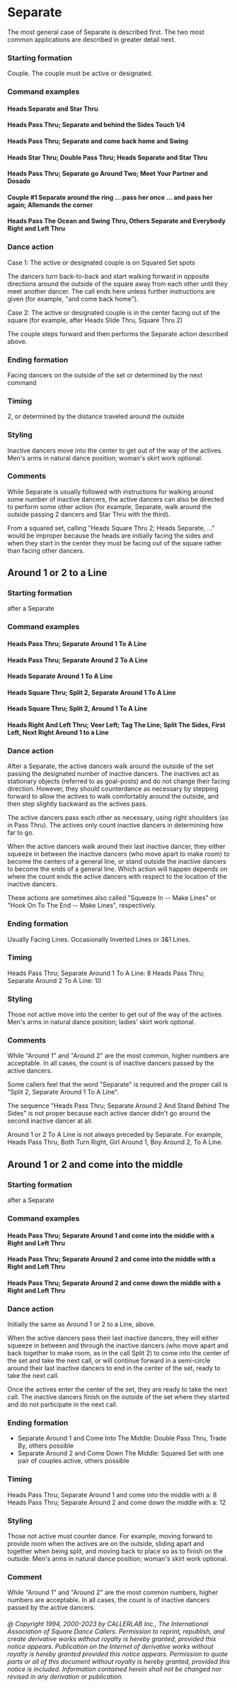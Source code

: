 
# Separate

The most general case of Separate is described first. The two most common applications are described in
greater detail next.

### Starting formation

Couple. The couple must be active or designated.

### Command examples

#### Heads Separate and Star Thru
#### Heads Pass Thru; Separate and behind the Sides Touch 1/4
#### Heads Pass Thru; Separate and come back home and Swing
#### Heads Star Thru; Double Pass Thru; Heads Separate and Star Thru
#### Heads Pass Thru; Separate go Around Two; Meet Your Partner and Dosado
#### Couple #1 Separate around the ring ... pass her once ... and pass her again; Allemande the corner
#### Heads Pass The Ocean and Swing Thru, Others Separate and Everybody Right and Left Thru

### Dance action

Case 1: The active or designated couple is on Squared Set spots

The dancers turn back-to-back and start walking forward in opposite directions around the outside of
the square away from each other until they meet another dancer. The call ends here unless further
instructions are given (for example, "and come back home").

Case 2: The active or designated couple is in the center facing out of the square (for example, after Heads Slide
Thru, Square Thru 2)

The couple steps forward and then performs the Separate action described above.

### Ending formation

Facing dancers on the outside of the set or determined by the next command

### Timing

2, or determined by the distance traveled around the outside

### Styling

Inactive dancers move into the center to get out of the way of the actives. Men's arms in natural
dance position; woman's skirt work optional.

### Comments

While Separate is usually followed with instructions for walking around some number of
inactive dancers, the active dancers can also be directed to perform some other action (for example, Separate,
walk around the outside passing 2 dancers and Star Thru with the third).

From a squared set, calling
"Heads Square Thru 2; Heads Separate, ..." would be improper because the
heads are initially facing the sides and when they start in the center they must be facing out of the
square rather than facing other dancers.

## Around 1 or 2 to a Line

### Starting formation

after a Separate

### Command examples

#### Heads Pass Thru; Separate Around 1 To A Line
#### Heads Pass Thru; Separate Around 2 To A Line
#### Heads Separate Around 1 To A Line
#### Heads Square Thru; Split 2, Separate Around 1 To A Line
#### Heads Square Thru; Split 2, Around 1 To A Line
#### Heads Right And Left Thru; Veer Left; Tag The Line; Split The Sides, First Left, Next Right Around 1 to a Line

### Dance action

After a Separate, the active dancers walk around the outside of the set passing the
designated number of inactive dancers. The inactives act as stationary objects (referred to as
goal-posts) and do not change their facing direction. However, they should counterdance as necessary
by stepping forward to allow the actives to walk comfortably around the outside, and then step slightly
backward as the actives pass.

The active dancers pass each other as necessary, using right shoulders (as in Pass Thru). The actives
only count inactive dancers in determining how far to go.

When the active dancers walk around their last inactive dancer, they either squeeze in between the
inactive dancers (who move apart to make room) to become the centers of a general line, or stand
outside the inactive dancers to become the ends of a general line. Which action will happen depends
on where the count ends the active dancers with respect to the location of the inactive dancers.

These actions are sometimes also called
"Squeeze In -- Make Lines" or "Hook On To The End -- Make Lines",
respectively.

### Ending formation

Usually Facing Lines. Occasionally Inverted Lines or 3&1 Lines.

### Timing

Heads Pass Thru; Separate Around 1 To A Line: 8 Heads Pass Thru; Separate Around 2 To A
Line: 10

### Styling

Those not active move into the center to get out of the way of the actives. Men's arms in natural
dance position; ladies' skirt work optional.

### Comments

While "Around 1" and "Around 2" are the most common,
higher numbers are acceptable. In
all cases, the count is of inactive dancers passed by the active dancers.

Some callers feel that the word "Separate" is required
and the proper call is "Split 2, Separate Around 1 To A Line".

The sequence "Heads Pass Thru; Separate Around 2 And Stand Behind The Sides"
is not proper
because each active dancer didn't go around the second inactive dancer at all.

Around 1 or 2 To A Line is not always preceded by Separate. For example, Heads Pass Thru, Both
Turn Right, Girl Around 1, Boy Around 2, To A Line.

## Around 1 or 2 and come into the middle

### Starting formation

after a Separate

### Command examples

#### Heads Pass Thru; Separate Around 1 and come into the middle with a Right and Left Thru
#### Heads Pass Thru; Separate Around 2 and come into the middle with a Right and Left Thru
#### Heads Pass Thru; Separate Around 2 and come down the middle with a Right and Left Thru

### Dance action

Initially the same as Around 1 or 2 to a Line, above.

When the active dancers pass their last inactive dancers, they will either squeeze in between and
through the inactive dancers (who move apart and back together to make room, as in the call Split 2)
to come into the center of the set and take the next call, or will continue forward in a semi-circle around
their last inactive dancers to end in the center of the set, ready to take the next call.

Once the actives enter the center of the set, they are ready to take the next call. The inactive dancers
finish on the outside of the set where they started and do not participate in the next call.

### Ending formation

- Separate Around 1 and Come Into The Middle: Double Pass Thru, Trade By, others possible
- Separate Around 2 and Come Down The Middle: Squared Set with one pair of couples active, others
possible

### Timing

Heads Pass Thru; Separate Around 1 and come into the middle with a: 8  
Heads Pass Thru; Separate Around 2 and come down the middle with a: 12

### Styling

Those not active must counter dance. For example, moving forward to provide room when the
actives are on the outside, sliding apart and together when being split, and moving back to place so as
to finish on the outside. Men's arms in natural dance position; woman's skirt work optional.

### Comment

While "Around 1" and "Around 2" are the most common numbers, higher numbers are
acceptable. In all cases, the count is of inactive dancers passed by the active dancers.

###### @ Copyright 1994, 2000-2023 by CALLERLAB Inc., The International Association of Square Dance Callers. Permission to reprint, republish, and create derivative works without royalty is hereby granted, provided this notice appears. Publication on the Internet of derivative works without royalty is hereby granted provided this notice appears. Permission to quote parts or all of this document without royalty is hereby granted, provided this notice is included. Information contained herein shall not be changed nor revised in any derivation or publication.
